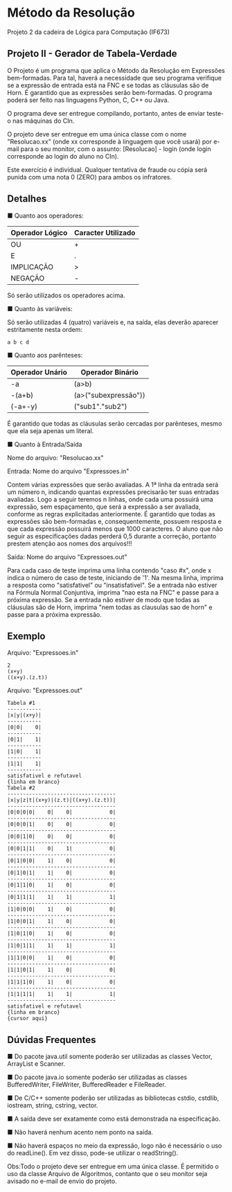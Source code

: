 # Método da Resolução

Projeto 2 da cadeira de Lógica para Computação (IF673)

## Projeto II - Gerador de Tabela-Verdade

O Projeto é um programa que aplica o Método da Resolução em Expressões bem-formadas. Para tal, haverá a necessidade que seu programa verifique se a expressão de entrada está na FNC e se todas as cláusulas são de Horn. É garantido que as expressões serão bem-formadas.
O programa poderá ser feito nas linguagens Python, C, C++ ou Java.

O programa deve ser entregue compilando, portanto, antes de enviar teste-o nas máquinas do CIn.

O projeto deve ser entregue em uma única classe com o nome "Resolucao.xx" (onde xx corresponde à linguagem que você usará) por e-mail para o seu monitor, com o assunto:
[Resolucao] - login  (onde login corresponde ao login do aluno no CIn).

Este exercício é individual. Qualquer tentativa de fraude ou cópia será punida com uma nota 0 (ZERO) para ambos os infratores.

## Detalhes

■ Quanto aos operadores:

Operador Lógico | Caracter Utilizado
--- | ---
OU | +
E | .
IMPLICAÇÃO | >
NEGAÇÃO | -

Só serão utilizados os operadores acima.

■ Quanto às variáveis:

Só serão utilizadas 4 (quatro) variáveis e, na saída, elas deverão aparecer estritamente nesta ordem:

```
a b c d
```
■ Quanto aos parênteses:


Operador Unário | Operador Binário
--- | ---
-a | (a>b)
-(a+b) | (a>("subexpressão"))
(-a+-y) | ("sub1"."sub2")

É garantido que todas as cláusulas serão cercadas por parênteses, mesmo que ela seja apenas um literal.



■ Quanto à Entrada/Saída

Nome do arquivo: "Resolucao.xx" 

Entrada: Nome do arquivo "Expressoes.in"

Contem várias expressões que serão avaliadas.
A 1ª linha da entrada será um número n, indicando quantas expressões precisarão ter suas entradas avaliadas. Logo a seguir teremos n linhas, onde cada uma possuirá uma expressão, sem espaçamento, que será a expressão a ser avaliada, conforme as regras explicitadas anteriormente. É garantido que todas as expressões são bem-formadas e, consequentemente, possuem resposta e que cada expressão possuirá menos que 1000 caracteres. O aluno que não seguir as especificações dadas perderá 0,5 durante a correção, portanto prestem atenção aos nomes dos arquivos!!!

Saída: Nome do arquivo "Expressoes.out"

Para cada caso de teste imprima uma linha contendo "caso #x", onde x indica o número de caso de teste, iniciando de '1'. Na mesma linha, imprima a resposta como "satisfativel" ou "insatisfativel".	Se a entrada não estiver na Fórmula Normal Conjuntiva, imprima "nao esta na FNC" e passe para a próxima expressão. Se a entrada não estiver de modo que todas as cláusulas são de Horn, imprima "nem todas as clausulas sao de horn" e passe para a próxima expressão. 

## Exemplo

Arquivo: "Expressoes.in"

```
2
(x+y)
((x+y).(z.t))
```

Arquivo: "Expressoes.out"

```
Tabela #1 
-----------
|x|y|(x+y)|
-----------
|0|0|    0|
-----------
|0|1|    1|
-----------
|1|0|    1|
-----------
|1|1|    1|
-----------
satisfativel e refutavel
{linha em branco}
Tabela #2
-----------------------------------
|x|y|z|t|(x+y)|(z.t)|((x+y).(z.t))|
-----------------------------------
|0|0|0|0|    0|    0|            0|
-----------------------------------
|0|0|0|1|    0|    0|            0|
-----------------------------------
|0|0|1|0|    0|    0|            0|
-----------------------------------
|0|0|1|1|    0|    1|            0|
-----------------------------------
|0|1|0|0|    1|    0|            0|
-----------------------------------
|0|1|0|1|    1|    0|            0|
-----------------------------------
|0|1|1|0|    1|    0|            0|
-----------------------------------
|0|1|1|1|    1|    1|            1|
-----------------------------------
|1|0|0|0|    1|    0|            0|
-----------------------------------
|1|0|0|1|    1|    0|            0|
-----------------------------------
|1|0|1|0|    1|    0|            0|
-----------------------------------
|1|0|1|1|    1|    1|            1|
-----------------------------------
|1|1|0|0|    1|    0|            0|
-----------------------------------
|1|1|0|1|    1|    0|            0|
-----------------------------------
|1|1|1|0|    1|    0|            0|
-----------------------------------
|1|1|1|1|    1|    1|            1|
-----------------------------------
satisfativel e refutavel
{linha em branco}
{cursor aqui}
```



## Dúvidas Frequentes

■ Do pacote java.util somente poderão ser utilizadas as classes Vector, ArrayList e Scanner.

■ Do pacote java.io somente poderão ser utilizadas as classes BufferedWriter, FileWriter, BufferedReader e FileReader.

■ De C/C++ somente poderão ser utilizadas as bibliotecas cstdio, cstdlib, iostream, string, cstring, vector.

■ A saída deve ser exatamente como está demonstrada na especificação.

■ Não haverá nenhum acento nem ponto na saída.

■ Não haverá espaços no meio da expressão, logo não é necessário o uso do readLine(). Em vez disso, pode-se utilizar o readString().


Obs:Todo o projeto deve ser entregue em uma única classe. É permitido o uso da classe Arquivo de Algoritmos, contanto que o seu monitor seja avisado no e-mail de envio do projeto.

